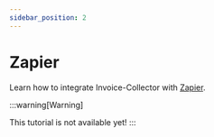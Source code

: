 ```yaml
---
sidebar_position: 2
---
```


# Zapier

Learn how to integrate Invoice-Collector with [Zapier](https://zapier.com/).

:::warning[Warning]

This tutorial is not available yet!
:::